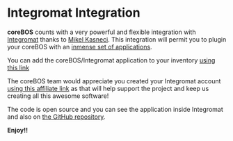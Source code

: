 # Integromat Integration

**coreBOS** counts with a very powerful and flexible integration with [Integromat](https://www.integromat.com) thanks to [Mikel Kasneci](https://github.com/Mikel1995). This integration will permit you to plugin your coreBOS with an [inmense set of applications](https://www.integromat.com/en/integrations).

You can add the coreBOS/Integromat application to your inventory [using this link](https://www.integromat.com/en/apps/invite/corebos-177516/687a9e813e7d0004c330bac080669286)

The coreBOS team would appreciate you created your Integromat account [using this affiliate link](https://www.integromat.com/?pc=corebos) as that will help support the project and keep us creating all this awesome software!

The code is open source and you can see the application inside Integromat and also on [the GitHub repository](https://github.com/Mikel1995/coreBosToIntegromat).

**Enjoy!!**
